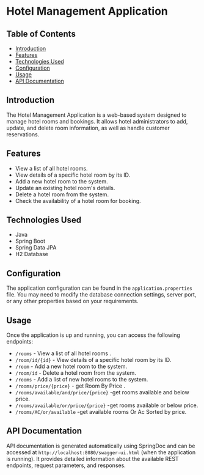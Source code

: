 # Hotel Management Application 

## Table of Contents
- [Introduction](#introduction)
- [Features](#features)
- [Technologies Used](#technologies-used)
- [Configuration](#configuration)
- [Usage](#usage)
- [API Documentation](#api-documentation)

## Introduction

The Hotel Management Application is a web-based system designed to manage hotel rooms and bookings. It allows hotel administrators to add, update, and delete room information, as well as handle customer reservations.

## Features

- View a list of all hotel rooms.
- View details of a specific hotel room by its ID.
- Add a new hotel room to the system.
- Update an existing hotel room's details.
- Delete a hotel room from the system.
- Check the availability of a hotel room for booking.

## Technologies Used

- Java
- Spring Boot
- Spring Data JPA
- H2 Database




## Configuration

The application configuration can be found in the `application.properties` file. You may need to modify the database connection settings, server port, or any other properties based on your requirements.

## Usage

Once the application is up and running, you can access the following endpoints:

- `/rooms` - View a list of all hotel rooms .
- `/room/id/{id}` - View details of a specific hotel room by its ID.
- `/room` - Add a new hotel room to the system.
- `/room/id` - Delete a hotel room from the system.
- `/rooms` - Add a list of new hotel rooms to the system.
- `/rooms/price/{price}` - get Room By Price .
- `/rooms/available/and/price/{price}` -get rooms available and below price.
- `/rooms/available/or/price/{price}` -get rooms available or below price.
- `/rooms/AC/or/available` -get available rooms Or Ac Sorted by price.


## API Documentation

API documentation is generated automatically using SpringDoc and can be accessed at `http://localhost:8080/swagger-ui.html` (when the application is running). It provides detailed information about the available REST endpoints, request parameters, and responses.




